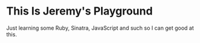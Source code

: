 # This Is Jeremy's Playground

Just learning some Ruby, Sinatra, JavaScript and such so I can get good at this.